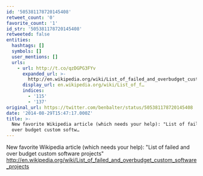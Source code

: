 ```yaml
---
id: '505381178720145408'
retweet_count: '0'
favorite_count: '1'
id_str: '505381178720145408'
retweeted: false
entities:
  hashtags: []
  symbols: []
  user_mentions: []
  urls:
    - url: http://t.co/qzDGPG3FYv
      expanded_url: >-
        http://en.wikipedia.org/wiki/List_of_failed_and_overbudget_custom_software_projects
      display_url: en.wikipedia.org/wiki/List_of_f…
      indices:
        - '115'
        - '137'
original_url: https://twitter.com/benbalter/status/505381178720145408
date: '2014-08-29T15:47:17.000Z'
title: >-
  New favorite Wikipedia article (which needs your help): "List of failed and
  over budget custom softw…
---
```


New favorite Wikipedia article (which needs your help): "List of failed and over budget custom software projects"  http://en.wikipedia.org/wiki/List_of_failed_and_overbudget_custom_software_projects